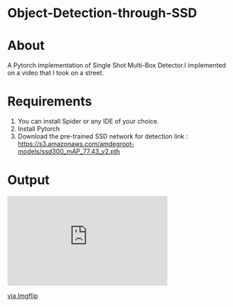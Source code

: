# Object-Detection-through-SSD



# About
A Pytorch implementation of Single Shot Multi-Box Detector.I implemented on a video that I took on a street.

# Requirements
1. You can install Spider or any IDE of your choice.
2. Install Pytorch
3. Download the pre-trained SSD network for detection
link : https://s3.amazonaws.com/amdegroot-models/ssd300_mAP_77.43_v2.pth


# Output

<div style="width:360px;max-width:100%;"><div style="height:0;padding-bottom:56.11%;position:relative;"><iframe width="360" height="202" style="position:absolute;top:0;left:0;width:100%;height:100%;" frameBorder="0" src="https://imgflip.com/embed/3rxww2"></iframe></div><p><a href="https://imgflip.com/gif/3rxww2">via Imgflip</a></p></div>
